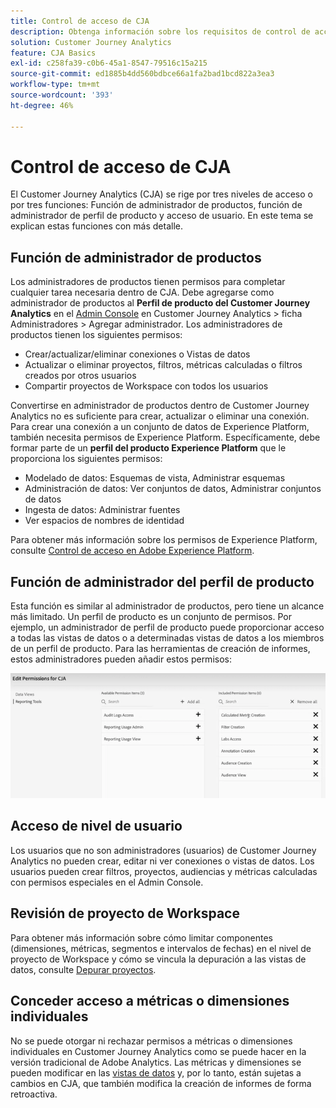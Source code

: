 ```yaml
---
title: Control de acceso de CJA
description: Obtenga información sobre los requisitos de control de acceso para los tres niveles de acceso en CJA.
solution: Customer Journey Analytics
feature: CJA Basics
exl-id: c258fa39-c0b6-45a1-8547-79516c15a215
source-git-commit: ed1885b4dd560bdbce66a1fa2bad1bcd822a3ea3
workflow-type: tm+mt
source-wordcount: '393'
ht-degree: 46%

---
```


# Control de acceso de CJA

El Customer Journey Analytics (CJA) se rige por tres niveles de acceso o por tres funciones: Función de administrador de productos, función de administrador de perfil de producto y acceso de usuario. En este tema se explican estas funciones con más detalle.

## Función de administrador de productos

Los administradores de productos tienen permisos para completar cualquier tarea necesaria dentro de CJA. Debe agregarse como administrador de productos al **Perfil de producto del Customer Journey Analytics** en el [Admin Console](https://adminconsole.adobe.com/enterprise/) en Customer Journey Analytics > ficha Administradores > Agregar administrador. Los administradores de productos tienen los siguientes permisos:

* Crear/actualizar/eliminar conexiones o Vistas de datos
* Actualizar o eliminar proyectos, filtros, métricas calculadas o filtros creados por otros usuarios
* Compartir proyectos de Workspace con todos los usuarios

Convertirse en administrador de productos dentro de Customer Journey Analytics no es suficiente para crear, actualizar o eliminar una conexión. Para crear una conexión a un conjunto de datos de Experience Platform, también necesita permisos de Experience Platform. Específicamente, debe formar parte de un **perfil del producto Experience Platform** que le proporciona los siguientes permisos:

* Modelado de datos: Esquemas de vista, Administrar esquemas
* Administración de datos: Ver conjuntos de datos, Administrar conjuntos de datos
* Ingesta de datos: Administrar fuentes
* Ver espacios de nombres de identidad

Para obtener más información sobre los permisos de Experience Platform, consulte [Control de acceso en Adobe Experience Platform](https://experienceleague.adobe.com/docs/experience-platform/access-control/home.html?lang=es).

## Función de administrador del perfil de producto

Esta función es similar al administrador de productos, pero tiene un alcance más limitado. Un perfil de producto es un conjunto de permisos. Por ejemplo, un administrador de perfil de producto puede proporcionar acceso a todas las vistas de datos o a determinadas vistas de datos a los miembros de un perfil de producto. Para las herramientas de creación de informes, estos administradores pueden añadir estos permisos:

![permisos de admin console](assets/permissions.png)

## Acceso de nivel de usuario

Los usuarios que no son administradores (usuarios) de Customer Journey Analytics no pueden crear, editar ni ver conexiones o vistas de datos. Los usuarios pueden crear filtros, proyectos, audiencias y métricas calculadas con permisos especiales en el Admin Console.

## Revisión de proyecto de Workspace

Para obtener más información sobre cómo limitar componentes (dimensiones, métricas, segmentos e intervalos de fechas) en el nivel de proyecto de Workspace y cómo se vincula la depuración a las vistas de datos, consulte [Depurar proyectos](/help/analysis-workspace/curate-share/curate.md).

## Conceder acceso a métricas o dimensiones individuales

No se puede otorgar ni rechazar permisos a métricas o dimensiones individuales en Customer Journey Analytics como se puede hacer en la versión tradicional de Adobe Analytics. Las métricas y dimensiones se pueden modificar en las [vistas de datos](/help/data-views/data-views.md) y, por lo tanto, están sujetas a cambios en CJA, que también modifica la creación de informes de forma retroactiva.

